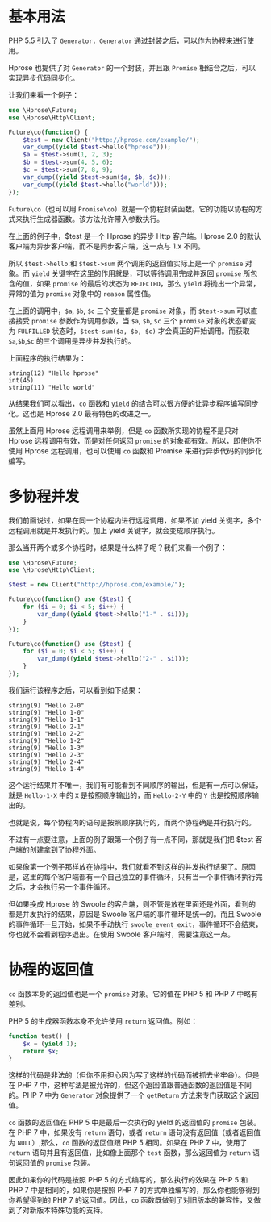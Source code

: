 # 基本用法

PHP 5.5 引入了 `Generator`，`Generator` 通过封装之后，可以作为协程来进行使用。

Hprose 也提供了对 `Generator` 的一个封装，并且跟 `Promise` 相结合之后，可以实现异步代码同步化。

让我们来看一个例子：

```php
use \Hprose\Future;
use \Hprose\Http\Client;

Future\co(function() {
    $test = new Client("http://hprose.com/example/");
    var_dump((yield $test->hello("hprose")));
    $a = $test->sum(1, 2, 3);
    $b = $test->sum(4, 5, 6);
    $c = $test->sum(7, 8, 9);
    var_dump((yield $test->sum($a, $b, $c)));
    var_dump((yield $test->hello("world")));
});
```

`Future\co`（也可以用 `Promise\co`）就是一个协程封装函数。它的功能以协程的方式来执行生成器函数。该方法允许带入参数执行。

在上面的例子中，$test 是一个 Hprose 的异步 Http 客户端。Hprose 2.0 的默认客户端为异步客户端，而不是同步客户端，这一点与 1.x 不同。

所以 `$test->hello` 和 `$test->sum` 两个调用的返回值实际上是一个 `promise` 对象。而 `yield` 关键字在这里的作用就是，可以等待调用完成并返回 `promise` 所包含的值，如果 `promise` 的最后的状态为 `REJECTED`，那么 `yield` 将抛出一个异常，异常的值为 `promise` 对象中的 `reason` 属性值。

在上面的调用中，`$a`, `$b`, `$c` 三个变量都是 `promise` 对象，而 `$test->sum` 可以直接接受 `promise` 参数作为调用参数，当 `$a`, `$b`, `$c` 三个 `promise` 对象的状态都变为 `FULFILLED` 状态时，`$test-sum($a, $b, $c)` 才会真正的开始调用。而获取 `$a`,`$b`,`$c` 的三个调用是异步并发执行的。

上面程序的执行结果为：
>
```
string(12) "Hello hprose"
int(45)
string(11) "Hello world"
```
>

从结果我们可以看出，`co` 函数和 `yield` 的结合可以很方便的让异步程序编写同步化。这也是 Hprose 2.0 最有特色的改进之一。

虽然上面用 Hprose 远程调用来举例，但是 `co` 函数所实现的协程不是只对 Hprose 远程调用有效，而是对任何返回 `promise` 的对象都有效。所以，即使你不使用 Hprose 远程调用，也可以使用 `co` 函数和 Promise 来进行异步代码的同步化编写。

# 多协程并发

我们前面说过，如果在同一个协程内进行远程调用，如果不加 yield 关键字，多个远程调用就是并发执行的。加上 yield 关键字，就会变成顺序执行。

那么当开两个或多个协程时，结果是什么样子呢？我们来看一个例子：

```php
use \Hprose\Future;
use \Hprose\Http\Client;

$test = new Client("http://hprose.com/example/");

Future\co(function() use ($test) {
    for ($i = 0; $i < 5; $i++) {
        var_dump((yield $test->hello("1-" . $i)));
    }
});

Future\co(function() use ($test) {
    for ($i = 0; $i < 5; $i++) {
        var_dump((yield $test->hello("2-" . $i)));
    }
});
```

我们运行该程序之后，可以看到如下结果：

>
```
string(9) "Hello 2-0"
string(9) "Hello 1-0"
string(9) "Hello 1-1"
string(9) "Hello 2-1"
string(9) "Hello 2-2"
string(9) "Hello 1-2"
string(9) "Hello 1-3"
string(9) "Hello 2-3"
string(9) "Hello 2-4"
string(9) "Hello 1-4"
```
>

这个运行结果并不唯一，我们有可能看到不同顺序的输出，但是有一点可以保证，就是 `Hello-1-X` 中的 `X` 是按照顺序输出的，而 `Hello-2-Y` 中的 `Y` 也是按照顺序输出的。

也就是说，每个协程内的语句是按照顺序执行的，而两个协程确是并行执行的。

不过有一点要注意，上面的例子跟第一个例子有一点不同，那就是我们把 $test 客户端的创建拿到了协程外面。

如果像第一个例子那样放在协程中，我们就看不到这样的并发执行结果了。原因是，这里的每个客户端都有一个自己独立的事件循环，只有当一个事件循环执行完之后，才会执行另一个事件循环。

但如果换成 Hprose 的 Swoole 的客户端，则不管是放在里面还是外面，看到的都是并发执行的结果，原因是 Swoole 客户端的事件循环是统一的。而且 Swoole 的事件循环一旦开始，如果不手动执行 `swoole_event_exit`，事件循环不会结束，你也就不会看到程序退出。在使用 Swoole 客户端时，需要注意这一点。

# 协程的返回值

`co` 函数本身的返回值也是一个 `promise` 对象。它的值在 PHP 5 和 PHP 7 中略有差别。

PHP 5 的生成器函数本身不允许使用 `return` 返回值。例如：

```php
function test() {
    $x = (yield 1);
    return $x;
}
```

这样的代码是非法的（但你不用担心因为写了这样的代码而被抓去坐牢:laughing:）。但是在 PHP 7 中，这种写法是被允许的，但这个返回值跟普通函数的返回值是不同的。PHP 7 中为 `Generator` 对象提供了一个 `getReturn` 方法来专门获取这个返回值。

`co` 函数的返回值在 PHP 5 中是最后一次执行的 yield 的返回值的 `promise` 包装。在 PHP 7 中，如果没有 `return` 语句，或者 `return` 语句没有返回值（或者返回值为 `NULL`）,那么，`co` 函数的返回值跟 PHP 5 相同。如果在 PHP 7 中，使用了 `return` 语句并且有返回值，比如像上面那个 `test` 函数，那么返回值为 `return` 语句返回值的 `promise` 包装。

因此如果你的代码是按照 PHP 5 的方式编写的，那么执行的效果在 PHP 5 和 PHP 7 中是相同的，如果你是按照 PHP 7 的方式单独编写的，那么你也能够得到你希望得到的 PHP 7 的返回值。因此，`co` 函数既做到了对旧版本的兼容性，又做到了对新版本特殊功能的支持。

